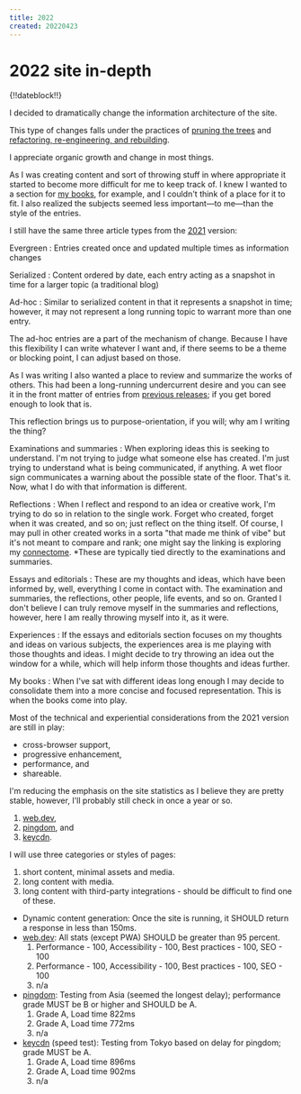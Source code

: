 ```yaml
---
title: 2022
created: 20220423
---
```


# 2022 site in-depth

{!!dateblock!!}

I decided to dramatically change the information architecture of the site.

This type of changes falls under the practices of [pruning the trees](/essays-and-editorials/pruning-the-trees/) and [refactoring, re-engineering, and rebuilding](/essays-and-editorials/software-development/refactoring-re-engineering-and-rebuilding/).

I appreciate organic growth and change in most things.

As I was creating content and sort of throwing stuff in where appropriate it started to become more difficult for me to keep track of. I knew I wanted to a section for [my books](/my-books/), for example, and I couldn't think of a place for it to fit. I also realized the subjects seemed less important—to me—than the style of the entries.

I still have the same three article types from the [2021](/experiences/software-development/this-site/2021/) version:

Evergreen
:    Entries created once and updated multiple times as information changes

Serialized
:    Content ordered by date, each entry acting as a snapshot in time for a larger topic (a traditional blog)

Ad-hoc
:    Similar to serialized content in that it represents a snapshot in time; however, it may not represent a long running topic to warrant more than one entry.

The ad-hoc entries are a part of the mechanism of change. Because I have this flexibility I can write whatever I want and, if there seems to be a theme or blocking point, I can adjust based on those.

As I was writing I also wanted a place to review and summarize the works of others. This had been a long-running undercurrent desire and you can see it in the front matter of entries from [previous releases](https://github.com/8fold/site-joshbruce.com); if you get bored enough to look that is.

This reflection brings us to purpose-orientation, if you will; why am I writing the thing?

Examinations and summaries
:    When exploring ideas this is seeking to understand. I'm not trying to judge what someone else has created. I'm just trying to understand what is being communicated, if anything. A wet floor sign communicates a warning about the possible state of the floor. That's it. Now, what I do with that information is different.

Reflections
:    When I reflect and respond to an idea or creative work, I'm trying to do so in relation to the single work. Forget who created, forget when it was created, and so on; just reflect on the thing itself. Of course, I may pull in other created works in a sorta "that made me think of vibe" but it's not meant to compare and rank; one might say the linking is exploring my [connectome](https://en.wikipedia.org/wiki/Connectome). *These are typically tied directly to the examinations and summaries.

Essays and editorials
:    These are my thoughts and ideas, which have been informed by, well, everything I come in contact with. The examination and summaries, the reflections, other people, life events, and so on. Granted I don't believe I can truly remove myself in the summaries and reflections, however, here I am really throwing myself into it, as it were.

Experiences
:    If the essays and editorials section focuses on my thoughts and ideas on various subjects, the experiences area is me playing with those thoughts and ideas. I might decide to try throwing an idea out the window for a while, which will help inform those thoughts and ideas further.

My books
:    When I've sat with different ideas long enough I may decide to consolidate them into a more concise and focused representation. This is when the books come into play.

Most of the technical and experiential considerations from the 2021 version are still in play:

- cross-browser support,
- progressive enhancement,
- performance, and
- shareable.

I'm reducing the emphasis on the site statistics as I believe they are pretty stable, however, I'll probably still check in once a year or so.

1. [web.dev](https://web.dev/measure/),
2. [pingdom](https://tools.pingdom.com), and
3. [keycdn](https://tools.keycdn.com/speed).

I will use three categories or styles of pages:

1. short content, minimal assets and media.
2. long content with media.
3. long content with third-party integrations - should be difficult to find one of these.

- Dynamic content generation: Once the site is running, it SHOULD return a response in less than 150ms.
- [web.dev](https://web.dev/measure/): All stats (except PWA) SHOULD be greater than 95 percent.
    1. Performance - 100, Accessibility - 100, Best practices - 100, SEO - 100
    2. Performance - 100, Accessibility - 100, Best practices - 100, SEO - 100
    3. n/a
- [pingdom](https://tools.pingdom.com): Testing from Asia (seemed the longest delay); performance grade MUST be B or higher and SHOULD be A.
    1. Grade A, Load time 822ms
    2. Grade A, Load time 772ms
    3. n/a
- [keycdn](https://tools.keycdn.com/speed) (speed test): Testing from Tokyo based on delay for pingdom; grade MUST be A.
    1. Grade A, Load time 896ms
    2. Grade A, Load time 902ms
    3. n/a
